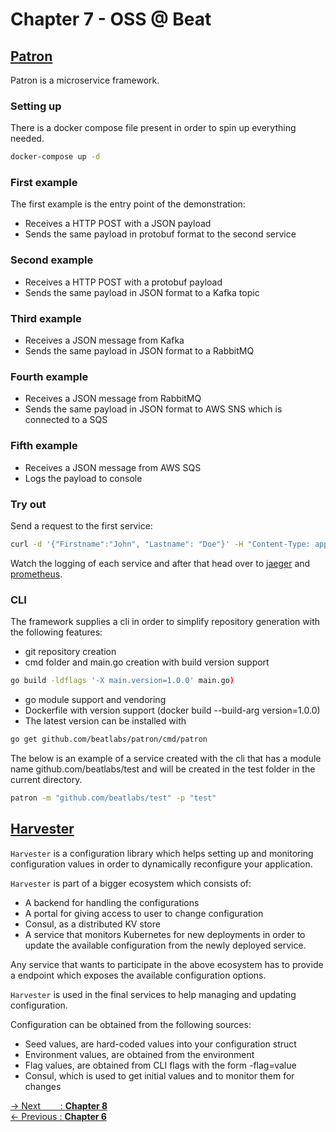 # Chapter 7 - OSS @ Beat

## [Patron](https://github.com/beatlabs/patron)

Patron is a microservice framework.

### Setting up

There is a docker compose file present in order to spin up everything needed.

```bash
docker-compose up -d
```

### First example

The first example is the entry point of the demonstration:

- Receives a HTTP POST with a JSON payload
- Sends the same payload in protobuf format to the second service

### Second example

- Receives a HTTP POST with a protobuf payload
- Sends the same payload in JSON format to a Kafka topic

### Third example

- Receives a JSON message from Kafka
- Sends the same payload in JSON format to a RabbitMQ

### Fourth example

- Receives a JSON message from RabbitMQ
- Sends the same payload in JSON format to AWS SNS which is connected to a SQS

### Fifth example

- Receives a JSON message from AWS SQS
- Logs the payload to console

### Try out

Send a request to the first service:

```bash
curl -d '{"Firstname":"John", "Lastname": "Doe"}' -H "Content-Type: application/json" -X POST http://localhost:50000
```

Watch the logging of each service and after that head over to [jaeger](http://localhost:16686/search) and [prometheus](http://localhost:9090/graph).

### CLI

The framework supplies a cli in order to simplify repository generation with the following features:

- git repository creation
- cmd folder and main.go creation with build version support

```bash
go build -ldflags '-X main.version=1.0.0' main.go)
```

- go module support and vendoring
- Dockerfile with version support (docker build --build-arg version=1.0.0)
- The latest version can be installed with

```bash
go get github.com/beatlabs/patron/cmd/patron
```

The below is an example of a service created with the cli that has a module name github.com/beatlabs/test and will be created in the test folder in the current directory.

```bash
patron -m "github.com/beatlabs/test" -p "test"
```

## [Harvester](https://github.com/beatlabs/harvester)

`Harvester` is a configuration library which helps setting up and monitoring configuration values in order to dynamically reconfigure your application.

`Harvester` is part of a bigger ecosystem which consists of:

- A backend for handling the configurations
- A portal for giving access to user to change configuration
- Consul, as a distributed KV store
- A service that monitors Kubernetes for new deployments in order to update the available configuration from the newly deployed service.

Any service that wants to participate in the above ecosystem has to provide a endpoint which exposes the available configuration options.

`Harvester` is used in the final services to help managing and updating configuration.

Configuration can be obtained from the following sources:

- Seed values, are hard-coded values into your configuration struct
- Environment values, are obtained from the environment
- Flag values, are obtained from CLI flags with the form -flag=value
- Consul, which is used to get initial values and to monitor them for changes

[-> Next&nbsp;&nbsp;&nbsp;&nbsp;&nbsp;&nbsp;&nbsp;&nbsp;: **Chapter 8**](../chapter8/README.md)  
[<- Previous&nbsp;: **Chapter 6**](../chapter6/README.md)
